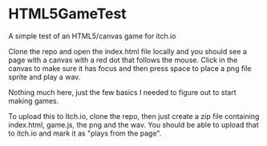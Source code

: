 # HTML5GameTest

A simple test of an HTML5/canvas game for itch.io

Clone the repo and open the index.html file locally and you should see a page with a canvas with a red dot that follows the mouse. Click in the canvas to make sure it has focus and then press space to place a png file sprite and play a wav.

Nothing much here, just the few basics I needed to figure out to start making games.

To upload this to Itch.io, clone the repo, then just create a zip file containing index.html, game.js, the png and the wav. You should be able to upload that to itch.io and mark it as "plays from the page".
